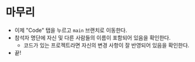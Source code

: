 # 마무리
* 이제 "Code" 탭을 누르고 `main` 브랜치로 이동한다.
* 참석자 명단에 자신 및 다른 사람들의 이름이 포함되어 있음을 확인한다.
  * 코드가 있는 프로젝트라면 자신의 변경 사항이 잘 반영되어 있음을 확인한다.
* 끝!